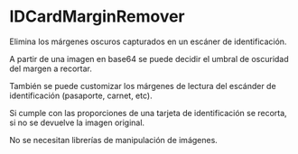 # IDCardMarginRemover
Elimina los márgenes oscuros capturados en un escáner de identificación.

A partir de una imagen en base64 se puede decidir el umbral de oscuridad del margen a recortar.

También se puede customizar los márgenes de lectura del escánder de identificación (pasaporte, carnet, etc).

Si cumple con las proporciones de una tarjeta de identificación se recorta, si no se devuelve la imagen original.

No se necesitan librerías de manipulación de imágenes.
